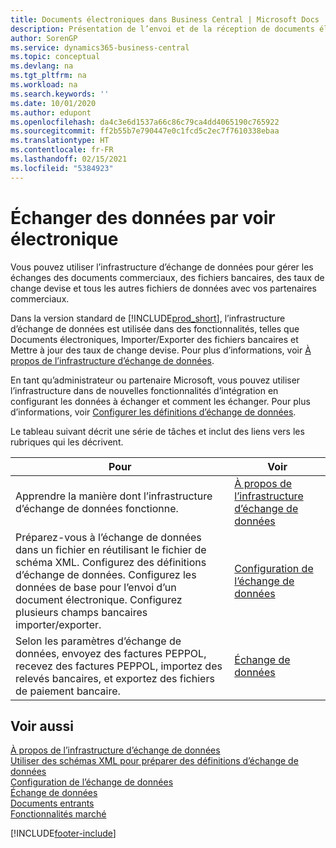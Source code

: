 ```yaml
---
title: Documents électroniques dans Business Central | Microsoft Docs
description: Présentation de l’envoi et de la réception de documents électroniques dans Business Central.
author: SorenGP
ms.service: dynamics365-business-central
ms.topic: conceptual
ms.devlang: na
ms.tgt_pltfrm: na
ms.workload: na
ms.search.keywords: ''
ms.date: 10/01/2020
ms.author: edupont
ms.openlocfilehash: da4c3e6d1537a66c86c79ca4dd4065190c765922
ms.sourcegitcommit: ff2b55b7e790447e0c1fcd5c2ec7f7610338ebaa
ms.translationtype: HT
ms.contentlocale: fr-FR
ms.lasthandoff: 02/15/2021
ms.locfileid: "5384923"
---
```

# <a name="exchanging-data-electronically"></a>Échanger des données par voir électronique
Vous pouvez utiliser l’infrastructure d’échange de données pour gérer les échanges des documents commerciaux, des fichiers bancaires, des taux de change devise et tous les autres fichiers de données avec vos partenaires commerciaux.

Dans la version standard de [!INCLUDE[prod_short](includes/prod_short.md)], l’infrastructure d’échange de données est utilisée dans des fonctionnalités, telles que Documents électroniques, Importer/Exporter des fichiers bancaires et Mettre à jour des taux de change devise. Pour plus d’informations, voir [À propos de l’infrastructure d’échange de données](across-about-the-data-exchange-framework.md).

En tant qu’administrateur ou partenaire Microsoft, vous pouvez utiliser l’infrastructure dans de nouvelles fonctionnalités d’intégration en configurant les données à échanger et comment les échanger. Pour plus d’informations, voir [Configurer les définitions d’échange de données](across-how-to-set-up-data-exchange-definitions.md).

Le tableau suivant décrit une série de tâches et inclut des liens vers les rubriques qui les décrivent.  

|Pour|Voir|  
|--------|---------|  
|Apprendre la manière dont l’infrastructure d’échange de données fonctionne.|[À propos de l’infrastructure d’échange de données](across-about-the-data-exchange-framework.md)|  
|Préparez-vous à l’échange de données dans un fichier en réutilisant le fichier de schéma XML. Configurez des définitions d’échange de données. Configurez les données de base pour l’envoi d’un document électronique. Configurez plusieurs champs bancaires importer/exporter.|[Configuration de l’échange de données](across-set-up-data-exchange.md)|  
|Selon les paramètres d’échange de données, envoyez des factures PEPPOL, recevez des factures PEPPOL, importez des relevés bancaires, et exportez des fichiers de paiement bancaire.|[Échange de données](across-exchange-data.md)|  

## <a name="see-also"></a>Voir aussi  
[À propos de l’infrastructure d’échange de données](across-about-the-data-exchange-framework.md)  
[Utiliser des schémas XML pour préparer des définitions d’échange de données](across-how-to-use-xml-schemas-to-prepare-data-exchange-definitions.md)  
[Configuration de l’échange de données](across-set-up-data-exchange.md)  
[Échange de données](across-exchange-data.md)  
[Documents entrants](across-income-documents.md)  
[Fonctionnalités marché](ui-across-business-areas.md)


[!INCLUDE[footer-include](includes/footer-banner.md)]